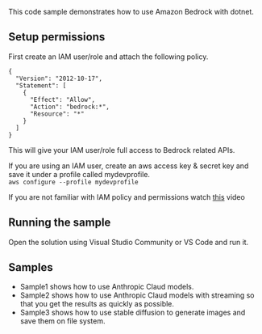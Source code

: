 This code sample demonstrates how to use Amazon Bedrock with dotnet. 

## Setup permissions
First create an IAM user/role and attach the following policy.

```
{
  "Version": "2012-10-17",
  "Statement": [
    {
      "Effect": "Allow",
      "Action": "bedrock:*",
      "Resource": "*"
    }
  ]
}
```

This will give your IAM user/role full access to Bedrock related APIs. 

If you are using an IAM user, create an aws access key & secret key and save it under a profile called mydevprofile.  
`aws configure --profile mydevprofile`

If you are not familiar with IAM policy and permissions watch [this](https://www.youtube.com/watch?v=fwtmTMf53Ek) video


## Running the sample
Open the solution using Visual Studio Community or VS Code and run it. 

## Samples

- Sample1 shows how to use Anthropic Claud models. 
- Sample2 shows how to use Anthropic Claud models with streaming so that you get the results as quickly as possible. 
- Sample3 shows how to use stable diffusion to generate images and save them on file system.
